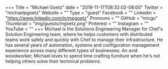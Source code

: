 +++
Title = "Michael Goetz"
date = "2018-11-17T08:32:02-08:00"
Twitter = "michaelpgoetz"
Website = ""
Type = "guest"
Facebook = ""
Linkedin = "https://www.linkedin.com/in/mpgoetz"
Pronouns = ""
GitHub = "micgo"
Thumbnail = "img/guests/mgoetz.png"
Pinterest = ""
Instagram = ""
YouTube = ""
+++
Michael is the Solutions Engineering Manager for Chef's Solution Engineering team, where he helps customers with distributed teams work safely and quickly with Chef to manage their infrastructure. He has several years of automation, systems and configuration management experience across many different types of businesses. An avid woodworker, Michael loves to spend time crafting furniture when he's not helping others solve their technical problems.
